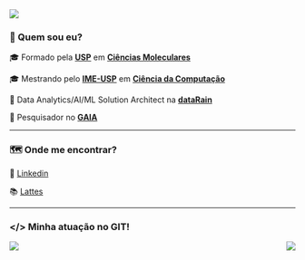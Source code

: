 <img src="https://img.shields.io/static/v1?label=Overview&message=LucasNSequeira&color=f8efd4&style=for-the-badge&logo=GitHub">


### 💁 Quem sou eu?

<p>

🎓 Formado pela [**USP**](https://www5.usp.br/) em [**Ciências Moleculares**](http://www.cecm.usp.br/)<br/>
  
🎓 Mestrando pelo [**IME-USP**](https://www.ime.usp.br/) em [**Ciência da Computação**](https://www.ime.usp.br/dcc/)<br/>

💼 Data Analytics/AI/ML Solution Architect na [**dataRain**](https://www.datarain.com.br/)<br/>

💼 Pesquisador no [**GAIA**](https://sites.usp.br/gaia/)<br/>

</p>

<hr>

### 🗺️ Onde me encontrar?

<p>

👔 [Linkedin](https://www.linkedin.com/in/lucas-nunes-719375165/)<br/>

📚 [Lattes](http://lattes.cnpq.br/8818674058920114)

</p>

<hr>

### </> Minha atuação no GIT!
<p>
<img align="left" src="https://github-readme-stats.vercel.app/api/top-langs/?username=lucasns97&theme=dracula&hide_langs_below=1&title_color=783c00&text_color=af552e&icon_color=783c00&bg_color=f8efd4&cache_seconds=2300" />

<img align='right' src="https://github-readme-stats.vercel.app/api?username=lucasns97&show_icons=true&title_color=783c00&text_color=af552e&icon_color=783c00&bg_color=f8efd4&cache_seconds=2300">
</p>
